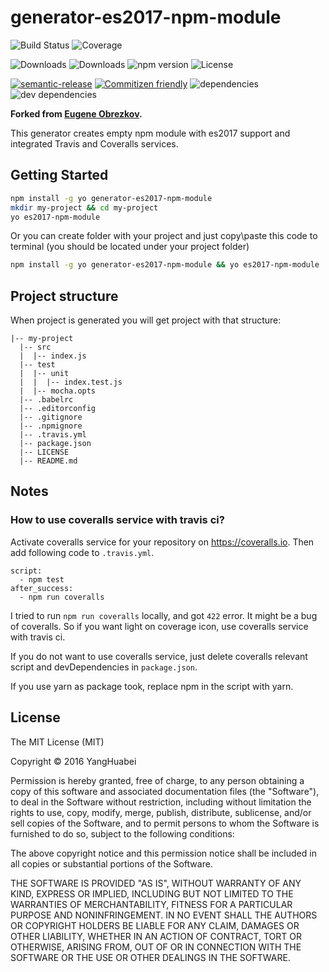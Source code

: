 # generator-es2017-npm-module

![Build Status](https://img.shields.io/travis/yanghuabei/generator-es2017-npm-module.svg)
![Coverage](https://img.shields.io/coveralls/yanghuabei/generator-es2017-npm-module.svg)

![Downloads](https://img.shields.io/npm/dm/generator-es2017-npm-module.svg)
![Downloads](https://img.shields.io/npm/dt/generator-es2017-npm-module.svg)
![npm version](https://img.shields.io/npm/v/generator-es2017-npm-module.svg)
![License](https://img.shields.io/npm/l/generator-es2017-npm-module.svg)

[![semantic-release](https://img.shields.io/badge/%20%20%F0%9F%93%A6%F0%9F%9A%80-semantic--release-e10079.svg)](https://github.com/semantic-release/semantic-release)
[![Commitizen friendly](https://img.shields.io/badge/commitizen-friendly-brightgreen.svg)](http://commitizen.github.io/cz-cli/)
![dependencies](https://img.shields.io/david/yanghuabei/generator-es2017-npm-module.svg)
![dev dependencies](https://img.shields.io/david/dev/yanghuabei/generator-es2017-npm-module.svg)

**Forked from [Eugene Obrezkov](https://github.com/ghaiklor/generator-es6-npm-module).**

This generator creates empty npm module with es2017 support and integrated Travis and Coveralls services.

## Getting Started

```bash
npm install -g yo generator-es2017-npm-module
mkdir my-project && cd my-project
yo es2017-npm-module
```

Or you can create folder with your project and just copy\paste this code to terminal (you should be located under your project folder)

```bash
npm install -g yo generator-es2017-npm-module && yo es2017-npm-module
```

## Project structure

When project is generated you will get project with that structure:

```
|-- my-project
  |-- src
  |  |-- index.js
  |-- test
  |  |-- unit
  |  |  |-- index.test.js
  |  |-- mocha.opts
  |-- .babelrc
  |-- .editorconfig
  |-- .gitignore
  |-- .npmignore
  |-- .travis.yml
  |-- package.json
  |-- LICENSE
  |-- README.md
```

## Notes

### How to use coveralls service with travis ci?

Activate coveralls service for your repository on https://coveralls.io. Then add following code to `.travis.yml`.

```
script:
  - npm test
after_success:
  - npm run coveralls
```

I tried to run `npm run coveralls` locally, and got `422` error. It might be a bug of coveralls. So if you want light on coverage icon, use coveralls service with travis ci.

If you do not want to use coveralls service, just delete coveralls relevant script and devDependencies in `package.json`.

If you use yarn as package took, replace npm in the script with yarn.

## License

The MIT License (MIT)

Copyright © 2016 YangHuabei

Permission is hereby granted, free of charge, to any person obtaining a copy
of this software and associated documentation files (the "Software"), to deal
in the Software without restriction, including without limitation the rights
to use, copy, modify, merge, publish, distribute, sublicense, and/or sell
copies of the Software, and to permit persons to whom the Software is
furnished to do so, subject to the following conditions:

The above copyright notice and this permission notice shall be included in all
copies or substantial portions of the Software.

THE SOFTWARE IS PROVIDED "AS IS", WITHOUT WARRANTY OF ANY KIND, EXPRESS OR
IMPLIED, INCLUDING BUT NOT LIMITED TO THE WARRANTIES OF MERCHANTABILITY,
FITNESS FOR A PARTICULAR PURPOSE AND NONINFRINGEMENT. IN NO EVENT SHALL THE
AUTHORS OR COPYRIGHT HOLDERS BE LIABLE FOR ANY CLAIM, DAMAGES OR OTHER
LIABILITY, WHETHER IN AN ACTION OF CONTRACT, TORT OR OTHERWISE, ARISING FROM,
OUT OF OR IN CONNECTION WITH THE SOFTWARE OR THE USE OR OTHER DEALINGS IN THE
SOFTWARE.
